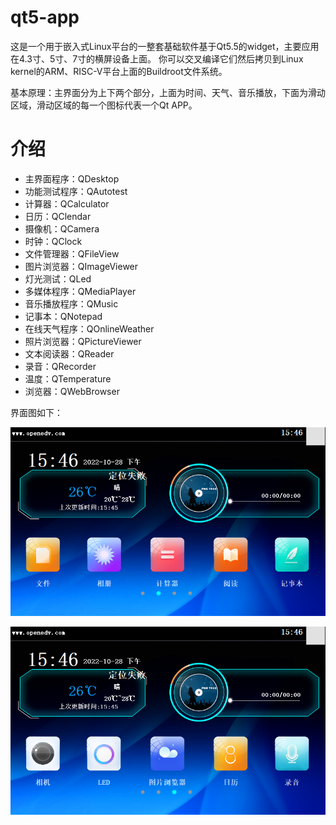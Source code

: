# qt5-app
这是一个用于嵌入式Linux平台的一整套基础软件基于Qt5.5的widget，主要应用在4.3寸、5寸、7寸的横屏设备上面。
你可以交叉编译它们然后拷贝到Linux kernel的ARM、RISC-V平台上面的Buildroot文件系统。

基本原理：主界面分为上下两个部分，上面为时间、天气、音乐播放，下面为滑动区域，滑动区域的每一个图标代表一个Qt APP。

# 介绍
- 主界面程序：QDesktop
- 功能测试程序：QAutotest
- 计算器：QCalculator
- 日历：QClendar
- 摄像机：QCamera
- 时钟：QClock
- 文件管理器：QFileView
- 图片浏览器：QImageViewer
- 灯光测试：QLed
- 多媒体程序：QMediaPlayer
- 音乐播放程序：QMusic
- 记事本：QNotepad
- 在线天气程序：QOnlineWeather
- 照片浏览器：QPictureViewer
- 文本阅读器：QReader
- 录音：QRecorder
- 温度：QTemperature
- 浏览器：QWebBrowser

界面图如下：

![image](https://github.com/liefyuan/qt5-app/blob/main/360%E6%88%AA%E5%9B%BE172904291028996.png)

![image2](https://github.com/liefyuan/qt5-app/blob/main/360%E6%88%AA%E5%9B%BE17290501364379.png)
